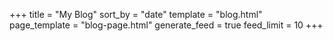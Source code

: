 +++
title = "My Blog"
sort_by = "date"
template = "blog.html"
page_template = "blog-page.html"
generate_feed = true
feed_limit = 10
+++
